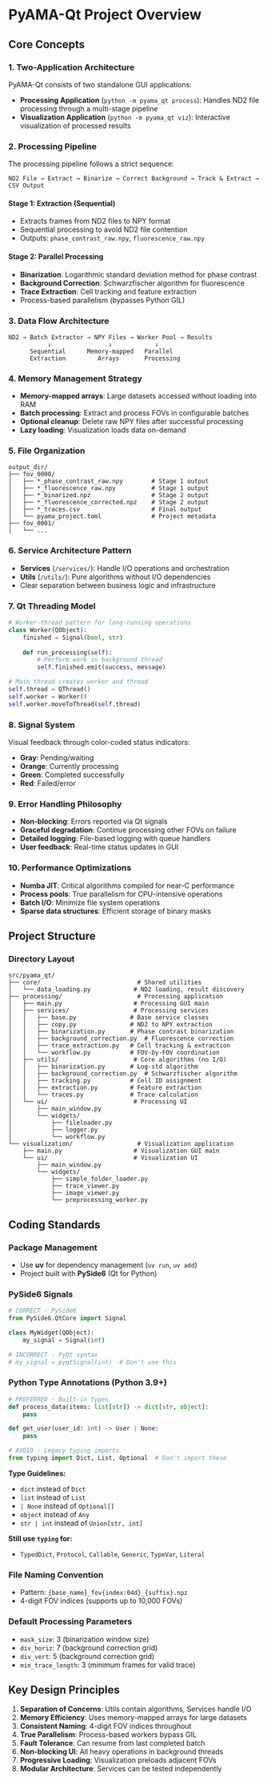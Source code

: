 # PyAMA-Qt Project Overview

## Core Concepts

### 1. Two-Application Architecture

PyAMA-Qt consists of two standalone GUI applications:

- **Processing Application** (`python -m pyama_qt process`): Handles ND2 file processing through a multi-stage pipeline
- **Visualization Application** (`python -m pyama_qt viz`): Interactive visualization of processed results

### 2. Processing Pipeline

The processing pipeline follows a strict sequence:

```
ND2 File → Extract → Binarize → Correct Background → Track & Extract → CSV Output
```

#### Stage 1: Extraction (Sequential)
- Extracts frames from ND2 files to NPY format
- Sequential processing to avoid ND2 file contention
- Outputs: `phase_contrast_raw.npy`, `fluorescence_raw.npy`

#### Stage 2: Parallel Processing
- **Binarization**: Logarithmic standard deviation method for phase contrast
- **Background Correction**: Schwarzfischer algorithm for fluorescence
- **Trace Extraction**: Cell tracking and feature extraction
- Process-based parallelism (bypasses Python GIL)

### 3. Data Flow Architecture

```
ND2 → Batch Extractor → NPY Files → Worker Pool → Results
           ↓                ↓            ↓
      Sequential      Memory-mapped   Parallel
      Extraction         Arrays       Processing
```

### 4. Memory Management Strategy

- **Memory-mapped arrays**: Large datasets accessed without loading into RAM
- **Batch processing**: Extract and process FOVs in configurable batches
- **Optional cleanup**: Delete raw NPY files after successful processing
- **Lazy loading**: Visualization loads data on-demand

### 5. File Organization

```
output_dir/
├── fov_0000/
│   ├── *_phase_contrast_raw.npy        # Stage 1 output
│   ├── *_fluorescence_raw.npy          # Stage 1 output
│   ├── *_binarized.npz                 # Stage 2 output
│   ├── *_fluorescence_corrected.npz    # Stage 2 output
│   ├── *_traces.csv                    # Final output
│   └── pyama_project.toml              # Project metadata
├── fov_0001/
│   └── ...
```

### 6. Service Architecture Pattern

- **Services** (`/services/`): Handle I/O operations and orchestration
- **Utils** (`/utils/`): Pure algorithms without I/O dependencies
- Clear separation between business logic and infrastructure

### 7. Qt Threading Model

```python
# Worker-thread pattern for long-running operations
class Worker(QObject):
    finished = Signal(bool, str)
    
    def run_processing(self):
        # Perform work in background thread
        self.finished.emit(success, message)

# Main thread creates worker and thread
self.thread = QThread()
self.worker = Worker()
self.worker.moveToThread(self.thread)
```

### 8. Signal System

Visual feedback through color-coded status indicators:
- **Gray**: Pending/waiting
- **Orange**: Currently processing
- **Green**: Completed successfully
- **Red**: Failed/error

### 9. Error Handling Philosophy

- **Non-blocking**: Errors reported via Qt signals
- **Graceful degradation**: Continue processing other FOVs on failure
- **Detailed logging**: File-based logging with queue handlers
- **User feedback**: Real-time status updates in GUI

### 10. Performance Optimizations

- **Numba JIT**: Critical algorithms compiled for near-C performance
- **Process pools**: True parallelism for CPU-intensive operations
- **Batch I/O**: Minimize file system operations
- **Sparse data structures**: Efficient storage of binary masks

## Project Structure

### Directory Layout

```
src/pyama_qt/
├── core/                           # Shared utilities
│   └── data_loading.py            # ND2 loading, result discovery
├── processing/                     # Processing application
│   ├── main.py                    # Processing GUI main
│   ├── services/                  # Processing services
│   │   ├── base.py               # Base service classes
│   │   ├── copy.py               # ND2 to NPY extraction
│   │   ├── binarization.py       # Phase contrast binarization
│   │   ├── background_correction.py  # Fluorescence correction
│   │   ├── trace_extraction.py   # Cell tracking & extraction
│   │   └── workflow.py           # FOV-by-FOV coordination
│   ├── utils/                     # Core algorithms (no I/O)
│   │   ├── binarization.py       # Log-std algorithm
│   │   ├── background_correction.py  # Schwarzfischer algorithm
│   │   ├── tracking.py           # Cell ID assignment
│   │   ├── extraction.py         # Feature extraction
│   │   └── traces.py             # Trace calculation
│   └── ui/                        # Processing UI
│       ├── main_window.py
│       └── widgets/
│           ├── fileloader.py
│           ├── logger.py
│           └── workflow.py
└── visualization/                  # Visualization application
    ├── main.py                    # Visualization GUI main
    └── ui/                        # Visualization UI
        ├── main_window.py
        └── widgets/
            ├── simple_folder_loader.py
            ├── trace_viewer.py
            ├── image_viewer.py
            └── preprocessing_worker.py
```

## Coding Standards

### Package Management

- Use **uv** for dependency management (`uv run`, `uv add`)
- Project built with **PySide6** (Qt for Python)

### PySide6 Signals

```python
# CORRECT - PySide6
from PySide6.QtCore import Signal

class MyWidget(QObject):
    my_signal = Signal(int)

# INCORRECT - PyQt syntax
# my_signal = pyqtSignal(int)  # Don't use this
```

### Python Type Annotations (Python 3.9+)

```python
# PREFERRED - Built-in types
def process_data(items: list[str]) -> dict[str, object]:
    pass

def get_user(user_id: int) -> User | None:
    pass

# AVOID - Legacy typing imports
from typing import Dict, List, Optional  # Don't import these
```

**Type Guidelines:**
- `dict` instead of `Dict`
- `list` instead of `List`
- `| None` instead of `Optional[]`
- `object` instead of `Any`
- `str | int` instead of `Union[str, int]`

**Still use `typing` for:**
- `TypedDict`, `Protocol`, `Callable`, `Generic`, `TypeVar`, `Literal`

### File Naming Convention

- Pattern: `{base_name}_fov{index:04d}_{suffix}.npz`
- 4-digit FOV indices (supports up to 10,000 FOVs)

### Default Processing Parameters

- `mask_size`: 3 (binarization window size)
- `div_horiz`: 7 (background correction grid)
- `div_vert`: 5 (background correction grid)
- `min_trace_length`: 3 (minimum frames for valid trace)

## Key Design Principles

1. **Separation of Concerns**: Utils contain algorithms, Services handle I/O
2. **Memory Efficiency**: Uses memory-mapped arrays for large datasets
3. **Consistent Naming**: 4-digit FOV indices throughout
4. **True Parallelism**: Process-based workers bypass GIL
5. **Fault Tolerance**: Can resume from last completed batch
6. **Non-blocking UI**: All heavy operations in background threads
7. **Progressive Loading**: Visualization preloads adjacent FOVs
8. **Modular Architecture**: Services can be tested independently